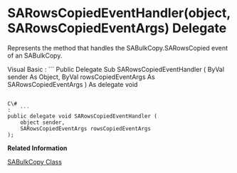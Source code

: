 <!-- loio3c0c9c766c5f1014b38ceb87125dc631 -->

# SARowsCopiedEventHandler\(object, SARowsCopiedEventArgs\) Delegate

Represents the method that handles the SABulkCopy.SARowsCopied event of an SABulkCopy.



Visual Basic
:   ```
Public Delegate Sub SARowsCopiedEventHandler (
    ByVal sender As Object,
    ByVal rowsCopiedEventArgs As SARowsCopiedEventArgs
) As delegate void
```

C\#
:   ```
public delegate void SARowsCopiedEventHandler (
    object sender,
    SARowsCopiedEventArgs rowsCopiedEventArgs
);
```

**Related Information**  


[SABulkCopy Class](sabulkcopy-class-3c0d810.md "Efficiently bulk load a database table with data from another source.")

